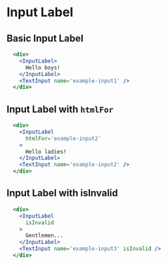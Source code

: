 # Input Label

## Basic Input Label

```jsx
  <div>
    <InputLabel>
      Hello boys!
    </InputLabel>
    <TextInput name='example-input1' />
  </div>
```

## Input Label with `htmlFor`

```jsx
  <div>
    <InputLabel
      htmlFor='example-input2'
    >
      Hello ladies!
    </InputLabel>
    <TextInput name='example-input2' />
  </div>
```

## Input Label with isInvalid

```jsx
  <div>
    <InputLabel
      isInvalid
    >
      Gentlemen...
    </InputLabel>
    <TextInput name='example-input3' isInvalid />
  </div>
```
